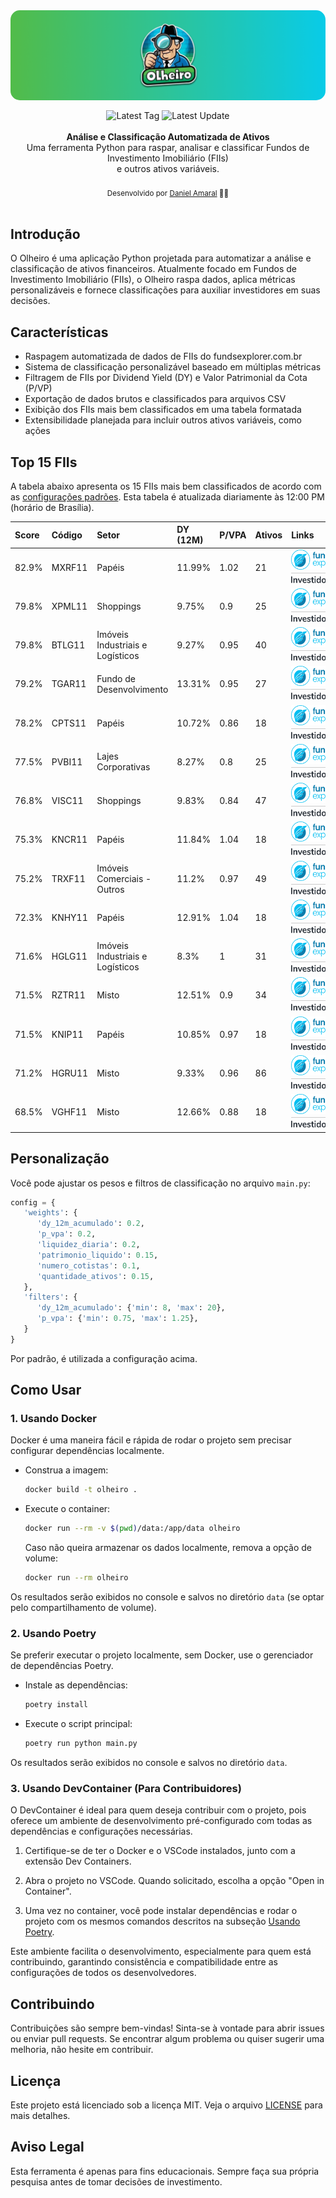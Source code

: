 <img alt="Olheiro banner" src=".github/banner.png" style="border-radius: 15px; max-width: 100%; height: auto; display: block; margin: 0 0 16px 0;"/>
<div align="center">
    <img src="https://img.shields.io/github/v/tag/damarals/olheiro?color=success&label=" alt="Latest Tag" />
    <img src="https://img.shields.io/github/last-commit/damarals/olheiro/main?path=README.md&label=%C3%BAltima%20atualiza%C3%A7%C3%A3o&color=blue" alt="Latest Update" >
</div>
<br />
<div align="center"><strong>Análise e Classificação Automatizada de Ativos</strong></div>
<div align="center">Uma ferramenta Python para raspar, analisar e classificar Fundos de Investimento Imobiliário (FIIs)<br/> e outros ativos variáveis.</div>
<br />
<div align="center">
  <sub>Desenvolvido por <a href="https://github.com/damarals">Daniel Amaral</a> 👨‍💻</sub>
</div>
<br />

## Introdução

O Olheiro é uma aplicação Python projetada para automatizar a análise e classificação de ativos financeiros. Atualmente focado em Fundos de Investimento Imobiliário (FIIs), o Olheiro raspa dados, aplica métricas personalizáveis e fornece classificações para auxiliar investidores em suas decisões.

## Características

- Raspagem automatizada de dados de FIIs do fundsexplorer.com.br
- Sistema de classificação personalizável baseado em múltiplas métricas
- Filtragem de FIIs por Dividend Yield (DY) e Valor Patrimonial da Cota (P/VP)
- Exportação de dados brutos e classificados para arquivos CSV
- Exibição dos FIIs mais bem classificados em uma tabela formatada
- Extensibilidade planejada para incluir outros ativos variáveis, como ações

## Top 15 FIIs

A tabela abaixo apresenta os 15 FIIs mais bem classificados de acordo com as [configurações padrões](#personalização). Esta tabela é atualizada diariamente às 12:00 PM (horário de Brasília).

| Score   | Código   | Setor                            | DY (12M)   | P/VPA   | Ativos   | Links                                                                                                                                                                                                                                                                                                                                                                                                                                                                                                                                                                                             |
|:--------|:---------|:---------------------------------|:-----------|:--------|:---------|:--------------------------------------------------------------------------------------------------------------------------------------------------------------------------------------------------------------------------------------------------------------------------------------------------------------------------------------------------------------------------------------------------------------------------------------------------------------------------------------------------------------------------------------------------------------------------------------------------|
| 82.9%   | MXRF11   | Papéis                           | 11.99%     | 1.02    | 21       | <div style="display:flex;flex-direction:column;align-items:center;justify-content:center;gap:2px;"><a href="https://www.fundsexplorer.com.br/funds/mxrf11" target="_blank"><img src="https://raw.githubusercontent.com/damarals/olheiro/main/.github/fundsexplorer-logo.png" alt="Fundsexplorer" height="32"></a><div style="width:80px;height:1px;background-color:#ccc;"></div><a href="https://www.investidor10.com.br/fiis/mxrf11" target="_blank"><img src="https://raw.githubusercontent.com/damarals/olheiro/main/.github/investidor10-logo.png" alt="Investidor10" height="12"></a></div> |
| 79.8%   | XPML11   | Shoppings                        | 9.75%      | 0.9     | 25       | <div style="display:flex;flex-direction:column;align-items:center;justify-content:center;gap:2px;"><a href="https://www.fundsexplorer.com.br/funds/xpml11" target="_blank"><img src="https://raw.githubusercontent.com/damarals/olheiro/main/.github/fundsexplorer-logo.png" alt="Fundsexplorer" height="32"></a><div style="width:80px;height:1px;background-color:#ccc;"></div><a href="https://www.investidor10.com.br/fiis/xpml11" target="_blank"><img src="https://raw.githubusercontent.com/damarals/olheiro/main/.github/investidor10-logo.png" alt="Investidor10" height="12"></a></div> |
| 79.8%   | BTLG11   | Imóveis Industriais e Logísticos | 9.27%      | 0.95    | 40       | <div style="display:flex;flex-direction:column;align-items:center;justify-content:center;gap:2px;"><a href="https://www.fundsexplorer.com.br/funds/btlg11" target="_blank"><img src="https://raw.githubusercontent.com/damarals/olheiro/main/.github/fundsexplorer-logo.png" alt="Fundsexplorer" height="32"></a><div style="width:80px;height:1px;background-color:#ccc;"></div><a href="https://www.investidor10.com.br/fiis/btlg11" target="_blank"><img src="https://raw.githubusercontent.com/damarals/olheiro/main/.github/investidor10-logo.png" alt="Investidor10" height="12"></a></div> |
| 79.2%   | TGAR11   | Fundo de Desenvolvimento         | 13.31%     | 0.95    | 27       | <div style="display:flex;flex-direction:column;align-items:center;justify-content:center;gap:2px;"><a href="https://www.fundsexplorer.com.br/funds/tgar11" target="_blank"><img src="https://raw.githubusercontent.com/damarals/olheiro/main/.github/fundsexplorer-logo.png" alt="Fundsexplorer" height="32"></a><div style="width:80px;height:1px;background-color:#ccc;"></div><a href="https://www.investidor10.com.br/fiis/tgar11" target="_blank"><img src="https://raw.githubusercontent.com/damarals/olheiro/main/.github/investidor10-logo.png" alt="Investidor10" height="12"></a></div> |
| 78.2%   | CPTS11   | Papéis                           | 10.72%     | 0.86    | 18       | <div style="display:flex;flex-direction:column;align-items:center;justify-content:center;gap:2px;"><a href="https://www.fundsexplorer.com.br/funds/cpts11" target="_blank"><img src="https://raw.githubusercontent.com/damarals/olheiro/main/.github/fundsexplorer-logo.png" alt="Fundsexplorer" height="32"></a><div style="width:80px;height:1px;background-color:#ccc;"></div><a href="https://www.investidor10.com.br/fiis/cpts11" target="_blank"><img src="https://raw.githubusercontent.com/damarals/olheiro/main/.github/investidor10-logo.png" alt="Investidor10" height="12"></a></div> |
| 77.5%   | PVBI11   | Lajes Corporativas               | 8.27%      | 0.8     | 25       | <div style="display:flex;flex-direction:column;align-items:center;justify-content:center;gap:2px;"><a href="https://www.fundsexplorer.com.br/funds/pvbi11" target="_blank"><img src="https://raw.githubusercontent.com/damarals/olheiro/main/.github/fundsexplorer-logo.png" alt="Fundsexplorer" height="32"></a><div style="width:80px;height:1px;background-color:#ccc;"></div><a href="https://www.investidor10.com.br/fiis/pvbi11" target="_blank"><img src="https://raw.githubusercontent.com/damarals/olheiro/main/.github/investidor10-logo.png" alt="Investidor10" height="12"></a></div> |
| 76.8%   | VISC11   | Shoppings                        | 9.83%      | 0.84    | 47       | <div style="display:flex;flex-direction:column;align-items:center;justify-content:center;gap:2px;"><a href="https://www.fundsexplorer.com.br/funds/visc11" target="_blank"><img src="https://raw.githubusercontent.com/damarals/olheiro/main/.github/fundsexplorer-logo.png" alt="Fundsexplorer" height="32"></a><div style="width:80px;height:1px;background-color:#ccc;"></div><a href="https://www.investidor10.com.br/fiis/visc11" target="_blank"><img src="https://raw.githubusercontent.com/damarals/olheiro/main/.github/investidor10-logo.png" alt="Investidor10" height="12"></a></div> |
| 75.3%   | KNCR11   | Papéis                           | 11.84%     | 1.04    | 18       | <div style="display:flex;flex-direction:column;align-items:center;justify-content:center;gap:2px;"><a href="https://www.fundsexplorer.com.br/funds/kncr11" target="_blank"><img src="https://raw.githubusercontent.com/damarals/olheiro/main/.github/fundsexplorer-logo.png" alt="Fundsexplorer" height="32"></a><div style="width:80px;height:1px;background-color:#ccc;"></div><a href="https://www.investidor10.com.br/fiis/kncr11" target="_blank"><img src="https://raw.githubusercontent.com/damarals/olheiro/main/.github/investidor10-logo.png" alt="Investidor10" height="12"></a></div> |
| 75.2%   | TRXF11   | Imóveis Comerciais - Outros      | 11.2%      | 0.97    | 49       | <div style="display:flex;flex-direction:column;align-items:center;justify-content:center;gap:2px;"><a href="https://www.fundsexplorer.com.br/funds/trxf11" target="_blank"><img src="https://raw.githubusercontent.com/damarals/olheiro/main/.github/fundsexplorer-logo.png" alt="Fundsexplorer" height="32"></a><div style="width:80px;height:1px;background-color:#ccc;"></div><a href="https://www.investidor10.com.br/fiis/trxf11" target="_blank"><img src="https://raw.githubusercontent.com/damarals/olheiro/main/.github/investidor10-logo.png" alt="Investidor10" height="12"></a></div> |
| 72.3%   | KNHY11   | Papéis                           | 12.91%     | 1.04    | 18       | <div style="display:flex;flex-direction:column;align-items:center;justify-content:center;gap:2px;"><a href="https://www.fundsexplorer.com.br/funds/knhy11" target="_blank"><img src="https://raw.githubusercontent.com/damarals/olheiro/main/.github/fundsexplorer-logo.png" alt="Fundsexplorer" height="32"></a><div style="width:80px;height:1px;background-color:#ccc;"></div><a href="https://www.investidor10.com.br/fiis/knhy11" target="_blank"><img src="https://raw.githubusercontent.com/damarals/olheiro/main/.github/investidor10-logo.png" alt="Investidor10" height="12"></a></div> |
| 71.6%   | HGLG11   | Imóveis Industriais e Logísticos | 8.3%       | 1       | 31       | <div style="display:flex;flex-direction:column;align-items:center;justify-content:center;gap:2px;"><a href="https://www.fundsexplorer.com.br/funds/hglg11" target="_blank"><img src="https://raw.githubusercontent.com/damarals/olheiro/main/.github/fundsexplorer-logo.png" alt="Fundsexplorer" height="32"></a><div style="width:80px;height:1px;background-color:#ccc;"></div><a href="https://www.investidor10.com.br/fiis/hglg11" target="_blank"><img src="https://raw.githubusercontent.com/damarals/olheiro/main/.github/investidor10-logo.png" alt="Investidor10" height="12"></a></div> |
| 71.5%   | RZTR11   | Misto                            | 12.51%     | 0.9     | 34       | <div style="display:flex;flex-direction:column;align-items:center;justify-content:center;gap:2px;"><a href="https://www.fundsexplorer.com.br/funds/rztr11" target="_blank"><img src="https://raw.githubusercontent.com/damarals/olheiro/main/.github/fundsexplorer-logo.png" alt="Fundsexplorer" height="32"></a><div style="width:80px;height:1px;background-color:#ccc;"></div><a href="https://www.investidor10.com.br/fiis/rztr11" target="_blank"><img src="https://raw.githubusercontent.com/damarals/olheiro/main/.github/investidor10-logo.png" alt="Investidor10" height="12"></a></div> |
| 71.5%   | KNIP11   | Papéis                           | 10.85%     | 0.97    | 18       | <div style="display:flex;flex-direction:column;align-items:center;justify-content:center;gap:2px;"><a href="https://www.fundsexplorer.com.br/funds/knip11" target="_blank"><img src="https://raw.githubusercontent.com/damarals/olheiro/main/.github/fundsexplorer-logo.png" alt="Fundsexplorer" height="32"></a><div style="width:80px;height:1px;background-color:#ccc;"></div><a href="https://www.investidor10.com.br/fiis/knip11" target="_blank"><img src="https://raw.githubusercontent.com/damarals/olheiro/main/.github/investidor10-logo.png" alt="Investidor10" height="12"></a></div> |
| 71.2%   | HGRU11   | Misto                            | 9.33%      | 0.96    | 86       | <div style="display:flex;flex-direction:column;align-items:center;justify-content:center;gap:2px;"><a href="https://www.fundsexplorer.com.br/funds/hgru11" target="_blank"><img src="https://raw.githubusercontent.com/damarals/olheiro/main/.github/fundsexplorer-logo.png" alt="Fundsexplorer" height="32"></a><div style="width:80px;height:1px;background-color:#ccc;"></div><a href="https://www.investidor10.com.br/fiis/hgru11" target="_blank"><img src="https://raw.githubusercontent.com/damarals/olheiro/main/.github/investidor10-logo.png" alt="Investidor10" height="12"></a></div> |
| 68.5%   | VGHF11   | Misto                            | 12.66%     | 0.88    | 18       | <div style="display:flex;flex-direction:column;align-items:center;justify-content:center;gap:2px;"><a href="https://www.fundsexplorer.com.br/funds/vghf11" target="_blank"><img src="https://raw.githubusercontent.com/damarals/olheiro/main/.github/fundsexplorer-logo.png" alt="Fundsexplorer" height="32"></a><div style="width:80px;height:1px;background-color:#ccc;"></div><a href="https://www.investidor10.com.br/fiis/vghf11" target="_blank"><img src="https://raw.githubusercontent.com/damarals/olheiro/main/.github/investidor10-logo.png" alt="Investidor10" height="12"></a></div> |

## Personalização

Você pode ajustar os pesos e filtros de classificação no arquivo `main.py`:

```python
config = {
   'weights': {
      'dy_12m_acumulado': 0.2,
      'p_vpa': 0.2,
      'liquidez_diaria': 0.2,
      'patrimonio_liquido': 0.15,
      'numero_cotistas': 0.1,
      'quantidade_ativos': 0.15,
   },
   'filters': {
      'dy_12m_acumulado': {'min': 8, 'max': 20},
      'p_vpa': {'min': 0.75, 'max': 1.25},
   }
}
```

Por padrão, é utilizada a configuração acima.

## Como Usar

### 1. Usando Docker
Docker é uma maneira fácil e rápida de rodar o projeto sem precisar configurar dependências localmente.

   - Construa a imagem:
      ```bash
      docker build -t olheiro .
      ```

   - Execute o container:
      ```bash
      docker run --rm -v $(pwd)/data:/app/data olheiro
      ```
      Caso não queira armazenar os dados localmente, remova a opção de volume:
      ```bash
      docker run --rm olheiro
      ```

   Os resultados serão exibidos no console e salvos no diretório `data` (se optar pelo compartilhamento de volume). 

### 2. Usando Poetry
Se preferir executar o projeto localmente, sem Docker, use o gerenciador de dependências Poetry.

   - Instale as dependências:
      ```bash
      poetry install
      ```

   - Execute o script principal:
      ```bash
      poetry run python main.py
      ```

   Os resultados serão exibidos no console e salvos no diretório `data`.

### 3. Usando DevContainer (Para Contribuidores)
O DevContainer é ideal para quem deseja contribuir com o projeto, pois oferece um ambiente de desenvolvimento pré-configurado com todas as dependências e configurações necessárias.

1. Certifique-se de ter o Docker e o VSCode instalados, junto com a extensão Dev Containers.

2. Abra o projeto no VSCode. Quando solicitado, escolha a opção "Open in Container".

3. Uma vez no container, você pode instalar dependências e rodar o projeto com os mesmos comandos descritos na subseção [Usando Poetry](#2-usando-poetry).

Este ambiente facilita o desenvolvimento, especialmente para quem está contribuindo, garantindo consistência e compatibilidade entre as configurações de todos os desenvolvedores.

## Contribuindo

Contribuições são sempre bem-vindas! Sinta-se à vontade para abrir issues ou enviar pull requests. Se encontrar algum problema ou quiser sugerir uma melhoria, não hesite em contribuir.

## Licença

Este projeto está licenciado sob a licença MIT. Veja o arquivo [LICENSE](LICENSE) para mais detalhes.

## Aviso Legal

Esta ferramenta é apenas para fins educacionais. Sempre faça sua própria pesquisa antes de tomar decisões de investimento.